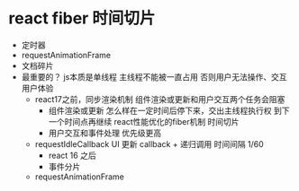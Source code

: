 # react fiber 时间切片

- 定时器
- requestAnimationFrame
- 文档碎片
- 最重要的？ js本质是单线程 主线程不能被一直占用 否则用户无法操作、交互
  用户体验
  - react17之前，同步渲染机制
    组件渲染或更新和用户交互两个任务会阻塞
    - 组件渲染或更新
      怎么样在一定时间后停下来，交出主线程执行权 到下一个时间点再继续  react性能优化的fiber机制 时间切片
    - 用户交互和事件处理  优先级更高
  - requestIdleCallback  UI 更新
    callback + 递归调用 时间间隔 1/60
    - react 16 之后
    - 事件分片
  - requestAnimationFrame 
    
